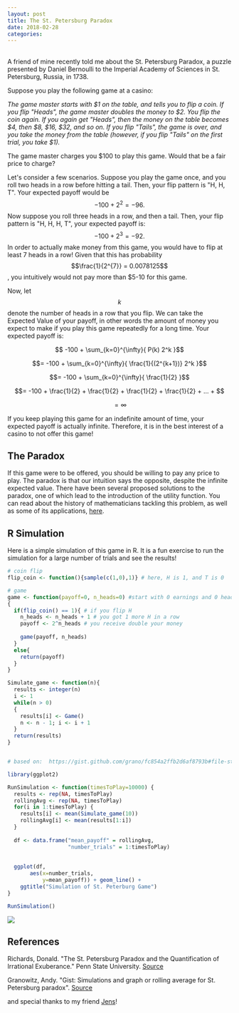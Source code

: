 ```yaml
---
layout: post
title: The St. Petersburg Paradox
date: 2018-02-28
categories:
---
```


<head>
<script type="text/javascript"
    src="https://cdn.mathjax.org/mathjax/latest/MathJax.js?config=TeX-AMS-MML_HTMLorMML">
</script>
</head>

<br>
A friend of mine recently told me about the St. Petersburg Paradox, a puzzle presented by Daniel Bernoulli to the Imperial Academy of Sciences in St. Petersburg, Russia, in 1738. 

Suppose you play the following game at a casino:

<i>The game master starts with $1 on the table, and tells you to flip a coin. If you flip "Heads", the game master doubles the money to $2. You flip the coin again. If you again get "Heads", then the money on the table becomes $4, then $8, $16, $32, and so on. If you flip "Tails", the game is over, and you take the money from the table (however, if you flip "Tails" on the first trial, you take $1). </i>

The game master charges you $100 to play this game. Would that be a fair price to charge?

Let's consider a few scenarios. Suppose you play the game once, and you roll two heads in a row before hitting a tail. Then, your flip pattern is "H, H, T". Your expected payoff would be $$-100 + 2^2 = -96.$$ Now suppose you roll three heads in a row, and then a tail. Then, your flip pattern is "H, H, H, T", your expected payoff is: $$ -100 + 2^3 = -92. $$ In order to actually make money from this game, you would have to flip at least 
7 heads in a row! Given that this has probability $$\frac{1}{2^{7}} = 0.0078125$$, you intuitively would not pay more than $5-10 for this game.


Now, let $$k$$ denote the number of heads in a row that you flip. We can take the Expected Value of your payoff, in other words the amount of money you expect to make if you play this game repeatedly for a long time. Your expected payoff is: 

$$  -100 + \sum_{k=0}^{\infty}{ P(k) 2^k }$$

$$= -100 + \sum_{k=0}^{\infty}{ \frac{1}{(2^{k+1})} 2^k }$$

$$= -100 + \sum_{k=0}^{\infty}{ \frac{1}{2} }$$

$$= -100 + \frac{1}{2} + \frac{1}{2} + \frac{1}{2} + \frac{1}{2} + ... + $$

$$= \infty $$


If you keep playing this game for an indefinite amount of time, your expected payoff is actually infinite. Therefore, it is in the best interest of a casino to not offer this game!

## The Paradox

If this game were to be offered, you should be willing to pay any price to play. The paradox is that our intuition says the opposite, despite the infinite expected value. There have been several proposed solutions to the paradox, one of which lead to the introduction of the utility function. You can read about the history of mathematicians tackling this problem, as well as some of its applications, [here](http://personal.psu.edu/dsr11/bgsu/bgtalk1.pdf).


## R Simulation

Here is a simple simulation of this game in R. It is a fun exercise to run the simulation for a large number of trials and see the results! 


```r
# coin flip
flip_coin <- function(){sample(c(1,0),1)} # here, H is 1, and T is 0

# game
game <- function(payoff=0, n_heads=0) #start with 0 earnings and 0 heads
{
  if(flip_coin() == 1){ # if you flip H
    n_heads <- n_heads + 1 # you got 1 more H in a row
    payoff <- 2^n_heads # you receive double your money
    
    game(payoff, n_heads)
  }
  else{
    return(payoff)
  }
}

Simulate_game <- function(n){
  results <- integer(n)
  i <- 1
  while(n > 0)
  {
    results[i] <- Game()
    n <- n - 1; i <- i + 1
  }
  return(results)
}


# based on:  https://gist.github.com/grano/fc854a2ffb2d6af8793b#file-st-petersburg-simulations-r

library(ggplot2)

RunSimulation <- function(timesToPlay=10000) {
  results <- rep(NA, timesToPlay)
  rollingAvg <- rep(NA, timesToPlay)
  for(i in 1:timesToPlay) {
    results[i] <- mean(Simulate_game(10))
    rollingAvg[i] <- mean(results[1:i])
  }
  
  df <- data.frame("mean_payoff" = rollingAvg,
                   "number_trials" = 1:timesToPlay)
  
  
  ggplot(df, 
       aes(x=number_trials,
           y=mean_payoff)) + geom_line() +
    ggtitle("Simulation of St. Peterburg Game")
}

RunSimulation()

```

<img src="{{site.baseurl}}/static/game_plot.png"/>




## References

Richards, Donald. "The St. Petersburg Paradox and the Quantification of Irrational Exuberance." Penn State University. [Source](http://personal.psu.edu/dsr11/bgsu/bgtalk1.pdf)

Granowitz, Andy. "Gist: Simulations and graph or rolling average for St. Petersburg paradox". [Source](https://gist.github.com/grano/fc854a2ffb2d6af8793b#file-st-petersburg-simulations-r)

and special thanks to my friend [Jens](https://github.com/jensmalm)!










